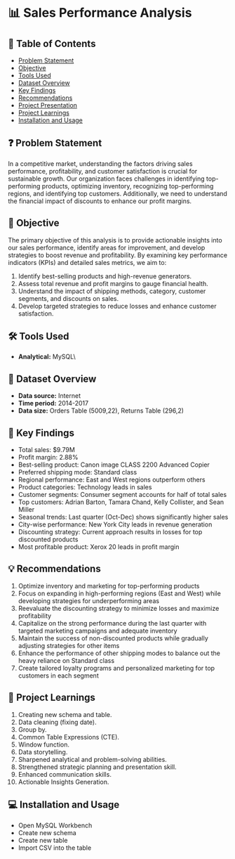 # 📊 Sales Performance Analysis

## 📕 Table of Contents
- [Problem Statement](#-problem-statement)
- [Objective](#-objective)
- [Tools Used](#%EF%B8%8F-tools-used)
- [Dataset Overview](#-dataset-overview)
- [Key Findings](#-key-findings)
- [Recommendations](#-recommendations)
- [Project Presentation](#-project-presentation)
- [Project Learnings](#-project-learnings)
- [Installation and Usage](#-installation-and-usage)

## ❓ Problem Statement
In a competitive market, understanding the factors driving sales performance, profitability, and customer satisfaction is crucial for sustainable growth. Our organization faces challenges in identifying top-performing products, optimizing inventory, recognizing top-performing regions, and identifying top customers. Additionally, we need to understand the financial impact of discounts to enhance our profit margins.

## 🎯 Objective
The primary objective of this analysis is to provide actionable insights into our sales performance, identify areas for improvement, and develop strategies to boost revenue and profitability. By examining key performance indicators (KPIs) and detailed sales metrics, we aim to:

1. Identify best-selling products and high-revenue generators.
2. Assess total revenue and profit margins to gauge financial health.
3. Understand the impact of shipping methods, category, customer segments, and discounts on sales.
4. Develop targeted strategies to reduce losses and enhance customer satisfaction.

## 🛠️ Tools Used
- **Analytical:**  MySQL\

## 📅 Dataset Overview
- **Data source:** Internet
- **Time period:** 2014-2017
- **Data size:** Orders Table (5009,22), Returns Table (296,2)

## 🔎 Key Findings
- Total sales: $9.79M
- Profit margin: 2.88%
- Best-selling product: Canon image CLASS 2200 Advanced Copier
- Preferred shipping mode: Standard class
- Regional performance: East and West regions outperform others
- Product categories: Technology leads in sales
- Customer segments: Consumer segment accounts for half of total sales
- Top customers: Adrian Barton, Tamara Chand, Kelly Collister, and Sean Miller
- Seasonal trends: Last quarter (Oct-Dec) shows significantly higher sales
- City-wise performance: New York City leads in revenue generation
- Discounting strategy: Current approach results in losses for top discounted products
- Most profitable product: Xerox 20 leads in profit margin

## 💡 Recommendations
1. Optimize inventory and marketing for top-performing products
2. Focus on expanding in high-performing regions (East and West) while developing strategies for underperforming areas
3. Reevaluate the discounting strategy to minimize losses and maximize profitability
4. Capitalize on the strong performance during the last quarter with targeted marketing campaigns and adequate inventory
5. Maintain the success of non-discounted products while gradually adjusting strategies for other items
6. Enhance the performance of other shipping modes to balance out the heavy reliance on Standard class
7. Create tailored loyalty programs and personalized marketing for top customers in each segment


## 🧠 Project Learnings
1. Creating new schema and table.
2. Data cleaning (fixing date).
3. Group by.
4. Common Table Expressions (CTE).
5. Window function.
8. Data storytelling.
9. Sharpened analytical and problem-solving abilities.
10. Strengthened strategic planning and  presentation skill.
11. Enhanced communication skills.
12. Actionable Insights Generation.

## 💻 Installation and Usage
- Open MySQL Workbench
- Create new schema
- Create new table
- Import CSV into the table
